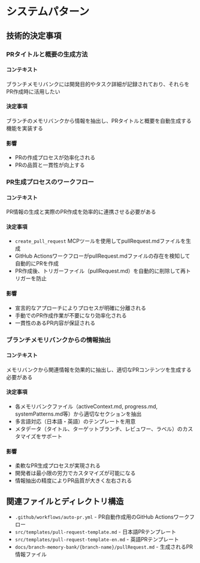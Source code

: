 # システムパターン

## 技術的決定事項

### PRタイトルと概要の生成方法

#### コンテキスト
ブランチメモリバンクには開発目的やタスク詳細が記録されており、それらをPR作成時に活用したい

#### 決定事項
ブランチのメモリバンクから情報を抽出し、PRタイトルと概要を自動生成する機能を実装する

#### 影響
- PRの作成プロセスが効率化される
- PRの品質と一貫性が向上する

### PR生成プロセスのワークフロー

#### コンテキスト
PR情報の生成と実際のPR作成を効率的に連携させる必要がある

#### 決定事項
- `create_pull_request` MCPツールを使用してpullRequest.mdファイルを生成
- GitHub ActionsワークフローがpullRequest.mdファイルの存在を検知して自動的にPRを作成
- PR作成後、トリガーファイル（pullRequest.md）を自動的に削除して再トリガーを防止

#### 影響
- 宣言的なアプローチによりプロセスが明確に分離される
- 手動でのPR作成作業が不要になり効率化される
- 一貫性のあるPR内容が保証される

### ブランチメモリバンクからの情報抽出

#### コンテキスト
メモリバンクから関連情報を効果的に抽出し、適切なPRコンテンツを生成する必要がある

#### 決定事項
- 各メモリバンクファイル（activeContext.md, progress.md, systemPatterns.md等）から適切なセクションを抽出
- 多言語対応（日本語・英語）のテンプレートを用意
- メタデータ（タイトル、ターゲットブランチ、レビュワー、ラベル）のカスタマイズをサポート

#### 影響
- 柔軟なPR生成プロセスが実現される
- 開発者は最小限の労力でカスタマイズが可能になる
- 情報抽出の精度によりPR品質が大きく左右される

## 関連ファイルとディレクトリ構造

- `.github/workflows/auto-pr.yml` - PR自動作成用のGitHub Actionsワークフロー
- `src/templates/pull-request-template.md` - 日本語PRテンプレート
- `src/templates/pull-request-template-en.md` - 英語PRテンプレート
- `docs/branch-memory-bank/{branch-name}/pullRequest.md` - 生成されるPR情報ファイル

